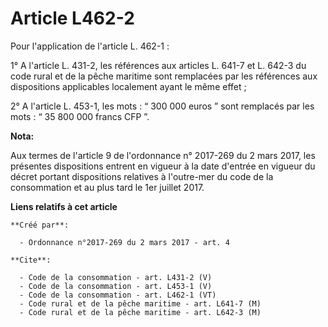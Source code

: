 # Article L462-2

Pour l'application de l'article L. 462-1 : 

1° A l'article L. 431-2, les références aux articles L. 641-7 et L. 642-3 du code rural et de la pêche maritime sont
remplacées par les références aux dispositions applicables localement ayant le même effet ; 

2° A l'article L. 453-1, les mots : “ 300 000 euros ” sont remplacés par les mots : “ 35 800 000 francs CFP ”.

**Nota:**

Aux termes de l'article 9 de l'ordonnance n° 2017-269 du 2 mars 2017,   les présentes dispositions entrent en vigueur à la
date d'entrée en   vigueur du décret portant dispositions relatives à l'outre-mer du code   de la consommation et au plus
tard le 1er juillet 2017.

**Liens relatifs à cet article**

	**Créé par**:

	  - Ordonnance n°2017-269 du 2 mars 2017 - art. 4

	**Cite**:

	  - Code de la consommation - art. L431-2 (V)
	  - Code de la consommation - art. L453-1 (V)
	  - Code de la consommation - art. L462-1 (VT)
	  - Code rural et de la pêche maritime - art. L641-7 (M)
	  - Code rural et de la pêche maritime - art. L642-3 (M)
